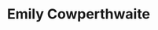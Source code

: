 ---
layout: team-member
title:  "Emily Cowperthwaite"
job-title: Managing Consultant
order: 7
skills:
- Business & Transformational Events
- Data, Analytics, & Information Technology
team-image: emily-cowperthwaite.jpg
---